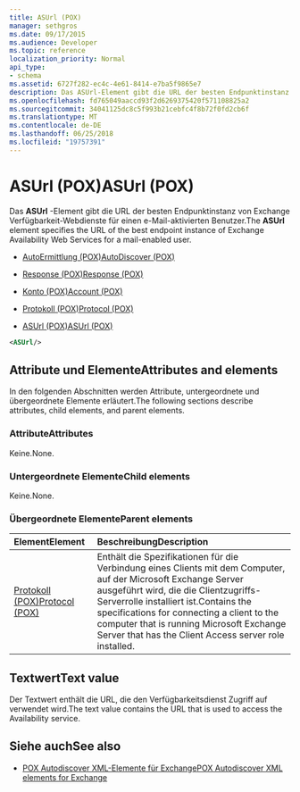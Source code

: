 ```yaml
---
title: ASUrl (POX)
manager: sethgros
ms.date: 09/17/2015
ms.audience: Developer
ms.topic: reference
localization_priority: Normal
api_type:
- schema
ms.assetid: 6727f282-ec4c-4e61-8414-e7ba5f9865e7
description: Das ASUrl-Element gibt die URL der besten Endpunktinstanz von Exchange Verfügbarkeit-Webdienste für einen e-Mail-aktivierten Benutzer.
ms.openlocfilehash: fd765049aaccd93f2d6269375420f571108825a2
ms.sourcegitcommit: 34041125dc8c5f993b21cebfc4f8b72f0fd2cb6f
ms.translationtype: MT
ms.contentlocale: de-DE
ms.lasthandoff: 06/25/2018
ms.locfileid: "19757391"
---
```

# <a name="asurl-pox"></a><span data-ttu-id="34de1-103">ASUrl (POX)</span><span class="sxs-lookup"><span data-stu-id="34de1-103">ASUrl (POX)</span></span>

<span data-ttu-id="34de1-104">Das **ASUrl** -Element gibt die URL der besten Endpunktinstanz von Exchange Verfügbarkeit-Webdienste für einen e-Mail-aktivierten Benutzer.</span><span class="sxs-lookup"><span data-stu-id="34de1-104">The **ASUrl** element specifies the URL of the best endpoint instance of Exchange Availability Web Services for a mail-enabled user.</span></span> 
  
- [<span data-ttu-id="34de1-105">AutoErmittlung (POX)</span><span class="sxs-lookup"><span data-stu-id="34de1-105">AutoDiscover (POX)</span></span>](autodiscover-pox.md)
  
- [<span data-ttu-id="34de1-106">Response (POX)</span><span class="sxs-lookup"><span data-stu-id="34de1-106">Response (POX)</span></span>](response-pox.md)
  
- [<span data-ttu-id="34de1-107">Konto (POX)</span><span class="sxs-lookup"><span data-stu-id="34de1-107">Account (POX)</span></span>](account-pox.md)
  
- [<span data-ttu-id="34de1-108">Protokoll (POX)</span><span class="sxs-lookup"><span data-stu-id="34de1-108">Protocol (POX)</span></span>](protocol-pox.md)
  
- [<span data-ttu-id="34de1-109">ASUrl (POX)</span><span class="sxs-lookup"><span data-stu-id="34de1-109">ASUrl (POX)</span></span>](asurl-pox.md)
  
```xml
<ASUrl/>
```

## <a name="attributes-and-elements"></a><span data-ttu-id="34de1-110">Attribute und Elemente</span><span class="sxs-lookup"><span data-stu-id="34de1-110">Attributes and elements</span></span>

<span data-ttu-id="34de1-111">In den folgenden Abschnitten werden Attribute, untergeordnete und übergeordnete Elemente erläutert.</span><span class="sxs-lookup"><span data-stu-id="34de1-111">The following sections describe attributes, child elements, and parent elements.</span></span>
  
### <a name="attributes"></a><span data-ttu-id="34de1-112">Attribute</span><span class="sxs-lookup"><span data-stu-id="34de1-112">Attributes</span></span>

<span data-ttu-id="34de1-113">Keine.</span><span class="sxs-lookup"><span data-stu-id="34de1-113">None.</span></span>
  
### <a name="child-elements"></a><span data-ttu-id="34de1-114">Untergeordnete Elemente</span><span class="sxs-lookup"><span data-stu-id="34de1-114">Child elements</span></span>

<span data-ttu-id="34de1-115">Keine.</span><span class="sxs-lookup"><span data-stu-id="34de1-115">None.</span></span>
  
### <a name="parent-elements"></a><span data-ttu-id="34de1-116">Übergeordnete Elemente</span><span class="sxs-lookup"><span data-stu-id="34de1-116">Parent elements</span></span>

|<span data-ttu-id="34de1-117">**Element**</span><span class="sxs-lookup"><span data-stu-id="34de1-117">**Element**</span></span>|<span data-ttu-id="34de1-118">**Beschreibung**</span><span class="sxs-lookup"><span data-stu-id="34de1-118">**Description**</span></span>|
|:-----|:-----|
|[<span data-ttu-id="34de1-119">Protokoll (POX)</span><span class="sxs-lookup"><span data-stu-id="34de1-119">Protocol (POX)</span></span>](protocol-pox.md) <br/> |<span data-ttu-id="34de1-120">Enthält die Spezifikationen für die Verbindung eines Clients mit dem Computer, auf der Microsoft Exchange Server ausgeführt wird, die die Clientzugriffs-Serverrolle installiert ist.</span><span class="sxs-lookup"><span data-stu-id="34de1-120">Contains the specifications for connecting a client to the computer that is running Microsoft Exchange Server that has the Client Access server role installed.</span></span>  <br/> |
   
## <a name="text-value"></a><span data-ttu-id="34de1-121">Textwert</span><span class="sxs-lookup"><span data-stu-id="34de1-121">Text value</span></span>

<span data-ttu-id="34de1-122">Der Textwert enthält die URL, die den Verfügbarkeitsdienst Zugriff auf verwendet wird.</span><span class="sxs-lookup"><span data-stu-id="34de1-122">The text value contains the URL that is used to access the Availability service.</span></span>
  
## <a name="see-also"></a><span data-ttu-id="34de1-123">Siehe auch</span><span class="sxs-lookup"><span data-stu-id="34de1-123">See also</span></span>

- [<span data-ttu-id="34de1-124">POX Autodiscover XML-Elemente für Exchange</span><span class="sxs-lookup"><span data-stu-id="34de1-124">POX Autodiscover XML elements for Exchange</span></span>](pox-autodiscover-xml-elements-for-exchange.md)

